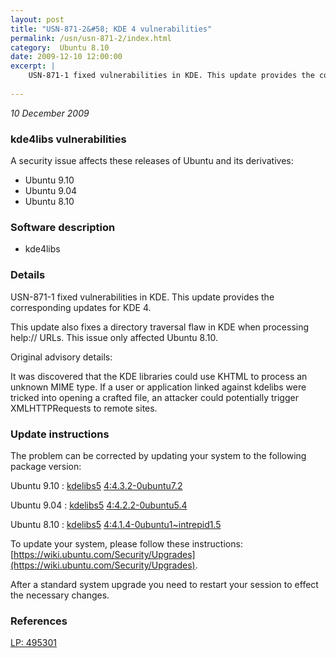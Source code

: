 ```yaml
---
layout: post
title: "USN-871-2&#58; KDE 4 vulnerabilities"
permalink: /usn/usn-871-2/index.html
category:  Ubuntu 8.10
date: 2009-12-10 12:00:00
excerpt: |
    USN-871-1 fixed vulnerabilities in KDE. This update provides the corresponding updates for KDE 4.
    
--- 
```

 
 

*10 December 2009*

### kde4libs vulnerabilities

A security issue affects these releases of Ubuntu and its derivatives:

* Ubuntu 9.10
* Ubuntu 9.04
* Ubuntu 8.10

### Software description

* kde4libs 

### Details

USN-871-1 fixed vulnerabilities in KDE. This update provides the corresponding updates for KDE 4.

This update also fixes a directory traversal flaw in KDE when processing help:// URLs. This issue only affected Ubuntu 8.10.

Original advisory details:

 It was discovered that the KDE libraries could use KHTML to process an unknown MIME type. If a user or application linked against kdelibs were tricked into opening a crafted file, an attacker could potentially trigger XMLHTTPRequests to remote sites. 

### Update instructions

The problem can be corrected by updating your system to the following package version:

Ubuntu 9.10
 : [kdelibs5](https://launchpad.net/ubuntu/+source/kde4libs) <span> [4:4.3.2-0ubuntu7.2](https://launchpad.net/ubuntu/+source/kde4libs/4:4.3.2-0ubuntu7.2) </span> 

Ubuntu 9.04
 : [kdelibs5](https://launchpad.net/ubuntu/+source/kde4libs) <span> [4:4.2.2-0ubuntu5.4](https://launchpad.net/ubuntu/+source/kde4libs/4:4.2.2-0ubuntu5.4) </span> 

Ubuntu 8.10
 : [kdelibs5](https://launchpad.net/ubuntu/+source/kde4libs) <span> [4:4.1.4-0ubuntu1~intrepid1.5](https://launchpad.net/ubuntu/+source/kde4libs/4:4.1.4-0ubuntu1~intrepid1.5) </span> 

To update your system, please follow these instructions: [https://wiki.ubuntu.com/Security/Upgrades](https://wiki.ubuntu.com/Security/Upgrades).

After a standard system upgrade you need to restart your session to effect the necessary changes. 

### References

 
 [LP: 495301](https://launchpad.net/bugs/495301)
 

